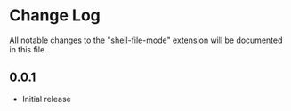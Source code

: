 # Change Log

All notable changes to the "shell-file-mode" extension will be documented in this file.

## 0.0.1

- Initial release